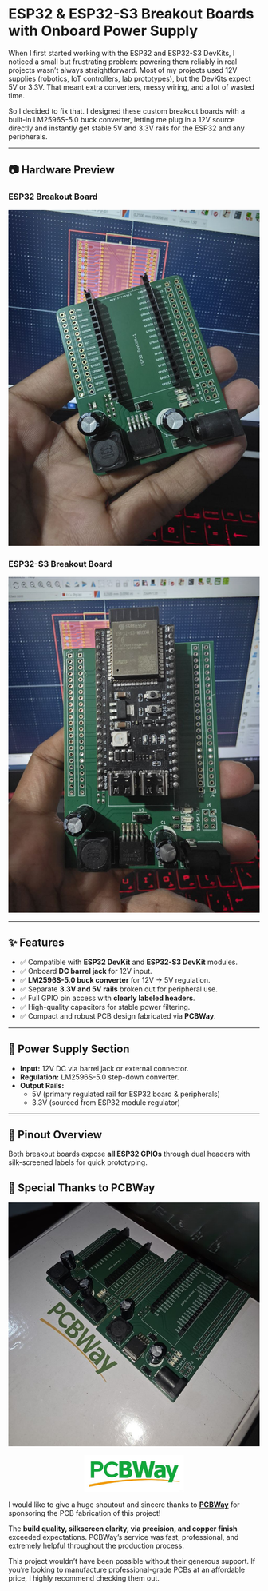 # ESP32 & ESP32-S3 Breakout Boards with Onboard Power Supply

When I first started working with the ESP32 and ESP32-S3 DevKits, I noticed a small but frustrating problem: powering them reliably in real projects wasn’t always straightforward.
Most of my projects used 12V supplies (robotics, IoT controllers, lab prototypes), but the DevKits expect 5V or 3.3V. That meant extra converters, messy wiring, and a lot of wasted time.

So I decided to fix that.
I designed these custom breakout boards with a built-in LM2596S-5.0 buck converter, letting me plug in a 12V source directly and instantly get stable 5V and 3.3V rails for the ESP32 and any peripherals.

---

## 📷 Hardware Preview
### ESP32 Breakout Board

<p align="center">
  <img src="Assests\photo_2025-09-28_22-46-33.jpg" width="620"/>
</p>


### ESP32-S3 Breakout Board

<p align="center">
  <img src="Assests\photo_2025-09-28_22-46-28.jpg" width="620"/>
</p>

---

## ✨ Features
- ✅ Compatible with **ESP32 DevKit** and **ESP32-S3 DevKit** modules.  
- ✅ Onboard **DC barrel jack** for 12V input.  
- ✅ **LM2596S-5.0 buck converter** for 12V → 5V regulation.  
- ✅ Separate **3.3V and 5V rails** broken out for peripheral use.  
- ✅ Full GPIO pin access with **clearly labeled headers**.  
- ✅ High-quality capacitors for stable power filtering.  
- ✅ Compact and robust PCB design fabricated via **PCBWay**.  

---

## 🔌 Power Supply Section
- **Input:** 12V DC via barrel jack or external connector.  
- **Regulation:** LM2596S-5.0 step-down converter.  
- **Output Rails:**
  - 5V (primary regulated rail for ESP32 board & peripherals)
  - 3.3V (sourced from ESP32 module regulator)

---

## 📐 Pinout Overview
Both breakout boards expose **all ESP32 GPIOs** through dual headers with silk-screened labels for quick prototyping.


## 🎉 Special Thanks to PCBWay


<div align="center">
  <img src="Assests\photo_2025-09-28_22-46-10.jpg" width="700">
</div>

<p align="center">
  <a href="https://www.pcbway.com/" target="_blank">
    <img src="https://github.com/AvishkaVishwa/12V-DC-Motor-Speed-Controller-PCB-Design-using-KiCAD/blob/0191b6e02eeb30e176867d2a93ebec854536829a/Images/pcbwaylogo.jpg" alt="PCBWay" width="200"/>
  </a>

</p>

I would like to give a huge shoutout and sincere thanks to **[PCBWay](https://www.pcbway.com/)** for sponsoring the PCB fabrication of this project!

The **build quality, silkscreen clarity, via precision, and copper finish** exceeded expectations. PCBWay’s service was fast, professional, and extremely helpful throughout the production process.

This project wouldn’t have been possible without their generous support. If you’re looking to manufacture professional-grade PCBs at an affordable price, I highly recommend checking them out.
